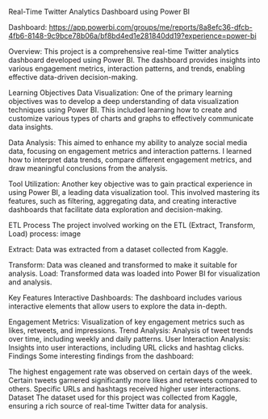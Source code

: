 Real-Time Twitter Analytics Dashboard using Power BI

Dashboard: https://app.powerbi.com/groups/me/reports/8a8efc36-dfcb-4fb6-8148-9c9bce78b06a/bf8bd4ed1e281840dd19?experience=power-bi

Overview: This project is a comprehensive real-time Twitter analytics dashboard developed using Power BI. The dashboard provides insights into various engagement metrics, interaction patterns, and trends, enabling effective data-driven decision-making.

Learning Objectives Data Visualization: One of the primary learning objectives was to develop a deep understanding of data visualization techniques using Power BI. This included learning how to create and customize various types of charts and graphs to effectively communicate data insights.

Data Analysis: This aimed to enhance my ability to analyze social media data, focusing on engagement metrics and interaction patterns. I learned how to interpret data trends, compare different engagement metrics, and draw meaningful conclusions from the analysis.

Tool Utilization: Another key objective was to gain practical experience in using Power BI, a leading data visualization tool. This involved mastering its features, such as filtering, aggregating data, and creating interactive dashboards that facilitate data exploration and decision-making.

ETL Process The project involved working on the ETL (Extract, Transform, Load) process: image

Extract: Data was extracted from a dataset collected from Kaggle.

Transform: Data was cleaned and transformed to make it suitable for analysis. Load: Transformed data was loaded into Power BI for visualization and analysis.

Key Features Interactive Dashboards: The dashboard includes various interactive elements that allow users to explore the data in-depth.

Engagement Metrics: Visualization of key engagement metrics such as likes, retweets, and impressions. Trend Analysis: Analysis of tweet trends over time, including weekly and daily patterns. User Interaction Analysis: Insights into user interactions, including URL clicks and hashtag clicks. Findings Some interesting findings from the dashboard:

The highest engagement rate was observed on certain days of the week. Certain tweets garnered significantly more likes and retweets compared to others. Specific URLs and hashtags received higher user interactions. Dataset The dataset used for this project was collected from Kaggle, ensuring a rich source of real-time Twitter data for analysis.
